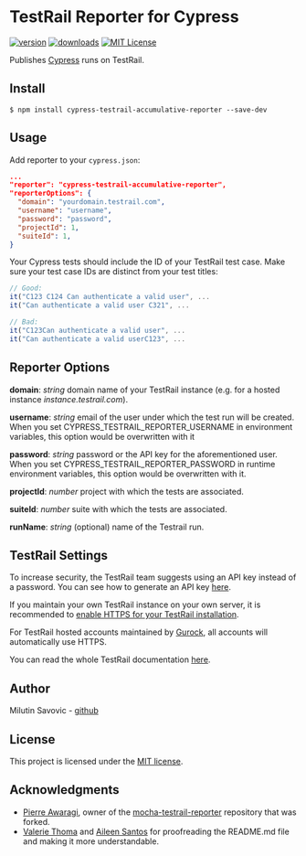 # TestRail Reporter for Cypress

[![version](https://img.shields.io/npm/v/cypress-testrail-reporter.svg)](https://www.npmjs.com/package/cypress-testrail-reporter)
[![downloads](https://img.shields.io/npm/dt/cypress-testrail-reporter.svg)](https://www.npmjs.com/package/cypress-testrail-reporter)
[![MIT License](https://img.shields.io/github/license/Vivify-Ideas/cypress-testrail-reporter.svg)](https://github.com/Vivify-Ideas/cypress-testrail-reporter/blob/master/LICENSE.md)

Publishes [Cypress](https://www.cypress.io/) runs on TestRail.

## Install

```shell
$ npm install cypress-testrail-accumulative-reporter --save-dev
```

## Usage

Add reporter to your `cypress.json`:

```json
...
"reporter": "cypress-testrail-accumulative-reporter",
"reporterOptions": {
  "domain": "yourdomain.testrail.com",
  "username": "username",
  "password": "password",
  "projectId": 1,
  "suiteId": 1,
}
```

Your Cypress tests should include the ID of your TestRail test case. Make sure your test case IDs are distinct from your test titles:

```Javascript
// Good:
it("C123 C124 Can authenticate a valid user", ...
it("Can authenticate a valid user C321", ...

// Bad:
it("C123Can authenticate a valid user", ...
it("Can authenticate a valid userC123", ...
```

## Reporter Options

**domain**: _string_ domain name of your TestRail instance (e.g. for a hosted instance _instance.testrail.com_).

**username**: _string_ email of the user under which the test run will be created. When you set CYPRESS_TESTRAIL_REPORTER_USERNAME in
environment variables, this option would be overwritten with it

**password**: _string_ password or the API key for the aforementioned user. When you set CYPRESS_TESTRAIL_REPORTER_PASSWORD in runtime
environment variables, this option would be overwritten with it.

**projectId**: _number_ project with which the tests are associated.

**suiteId**: _number_ suite with which the tests are associated.

**runName**: _string_ (optional) name of the Testrail run.

## TestRail Settings

To increase security, the TestRail team suggests using an API key instead of a password. You can see how to generate an API key [here](http://docs.gurock.com/testrail-api2/accessing#username_and_api_key).

If you maintain your own TestRail instance on your own server, it is recommended to [enable HTTPS for your TestRail installation](http://docs.gurock.com/testrail-admin/admin-securing#using_https).

For TestRail hosted accounts maintained by [Gurock](http://www.gurock.com/), all accounts will automatically use HTTPS.

You can read the whole TestRail documentation [here](http://docs.gurock.com/).

## Author

Milutin Savovic - [github](https://github.com/mickosav)

## License

This project is licensed under the [MIT license](/LICENSE.md).

## Acknowledgments

* [Pierre Awaragi](https://github.com/awaragi), owner of the [mocha-testrail-reporter](https://github.com/awaragi/mocha-testrail-reporter) repository that was forked.
* [Valerie Thoma](https://github.com/ValerieThoma) and [Aileen Santos](https://github.com/asantos3026) for proofreading the README.md file and making it more understandable.
